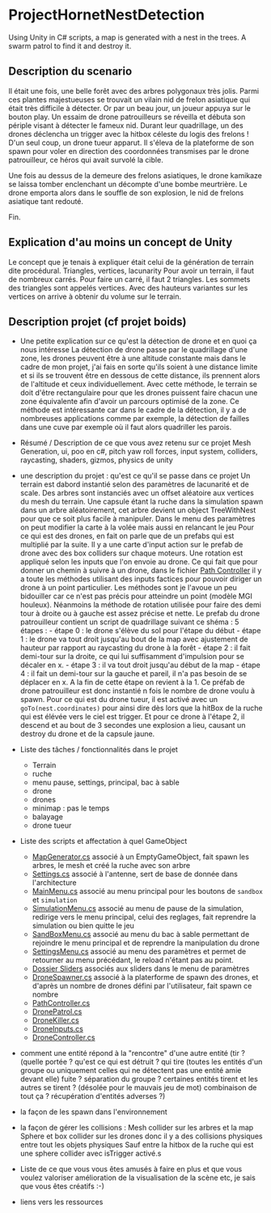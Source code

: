# ProjectHornetNestDetection

Using Unity in C# scripts, a map is generated with a nest in the trees. A swarm patrol to find it and destroy it.

## Description du scenario

Il était une fois, une belle forêt avec des arbres polygonaux très jolis. Parmi ces plantes majestueuses se trouvait un vilain nid de frelon asiatique qui était très difficile à détecter.
Or par un beau jour, un joueur appuya sur le bouton play. Un essaim de drone patrouilleurs se réveilla et débuta son périple visant à détecter le fameux nid.
Durant leur quadrillage, un des drones déclencha un trigger avec la hitbox céleste du logis des frelons ! D'un seul coup, un drone tueur apparut. Il s'éleva de la plateforme de son spawn pour voler en direction des coordonnées transmises par le drone patrouilleur, ce héros qui avait survolé la cible.

Une fois au dessus de la demeure des frelons asiatiques, le drone kamikaze se laissa tomber enclenchant un décompte d'une bombe meurtrière.
Le drone emporta alors dans le souffle de son explosion, le nid de frelons asiatique tant redouté.

Fin.  

## Explication d'au moins un concept de Unity

Le concept que je tenais à expliquer était celui de la génération de terrain dite procédural.
Triangles, vertices, lacunarity
Pour avoir un terrain, il faut de nombreux carrés. Pour faire un carré, il faut 2 triangles. Les sommets des triangles sont appelés vertices.
Avec des hauteurs variantes sur les vertices on arrive à obtenir du volume sur le terrain. 

## Description projet (cf projet boids)

- Une petite explication sur ce qu'est la détection de drone et en quoi ça nous intéresse
    La détection de drone passe par le quadrillage d'une zone, les drones peuvent être à une altitude constante mais dans le cadre de mon projet,
    j'ai fais  en sorte qu'ils soient à une distance limite et si ils se trouvent être en dessous de cette distance, ils prennent alors de l'altitude et ceux individuellement. Avec cette méthode, le terrain se doit d'être rectangulaire pour que les drones puissent faire chacun une zone équivalente afin d'avoir un parcours optimisé de la zone.
    Ce méthode est intéressante car dans le cadre de la détection, il y a de nombreuses applications comme par exemple, la détection de failles dans une cuve par exemple où il faut alors quadriller les parois.

- Résumé / Description de ce que vous avez retenu sur ce projet
    Mesh Generation, ui, poo en c#, pitch yaw roll forces, input system, colliders, raycasting, shaders, gizmos, physics de unity

- une description du projet : qu'est ce qu'il se passe dans ce projet
    Un terrain est dabord instantié selon des paramètres de lacunarité et de scale. Des arbres sont instanciés avec un offset aléatoire aux vertices du mesh du terrain. Une capsule étant la ruche dans la simulation spawn dans un arbre aléatoirement, cet arbre devient un object TreeWithNest pour que ce soit plus facile à manipuler. Dans le menu des paramètres on peut modifier la carte à la volée mais aussi en relancant le jeu
    Pour ce qui est des drones, en fait on parle que de un prefabs qui est multiplié par la suite. Il y a une carte d'input action sur le prefab de drone avec des box colliders sur chaque moteurs. Une rotation est appliqué selon les inputs que l'on envoie au drone. Ce qui fait que pour donner un chemin à suivre à un drone, dans le fichier [Path Controller](Assets/Scripts/Drones/Path/PathController.cs) il y a toute les méthodes utilisant des inputs factices pour pouvoir diriger un drone à un point particulier. Les méthodes sont je l'avoue un peu bidouiller car ce n'est pas précis pour atteindre un point (modèle MGI houleux). Néanmoins la méthode de rotation utilisée pour faire des demi tour à droite ou à gauche est assez précise et nette.
    Le prefab du drone patrouilleur contient un script de quadrillage suivant ce shéma :
    5 étapes :
      - étape 0 : le drone s'élève du sol pour l'étape du début
      - étape 1 : le drone va tout droit jusqu'au bout de la map avec ajustement de hauteur par rapport au raycasting du drone à la forêt
      - étape 2 : il fait demi-tour sur la droite, ce qui lui suffisamment d'impulsion pour se décaler en x.
      - étape 3 : il va tout droit jusqu'au début de la map
      - étape 4 : il fait un demi-tour sur la gauche et pareil, il n'a pas besoin de se déplacer en x. A la fin de cette étape on revient à la 1.
    Ce préfab de drone patrouilleur est donc instantié n fois le nombre de drone voulu à spawn.
    Pour ce qui est du drone tueur, il est activé avec un `goTo(nest.coordinates)` pour ainsi dire dès lors que la hitBox de la ruche qui est élévée vers le ciel est trigger. Et pour ce drone à l'étape 2, il descend et au bout de 3 secondes une explosion a lieu, causant un destroy du drone et de la capsule jaune.

- Liste des tâches / fonctionnalités dans le projet
  - Terrain
  - ruche
  - menu pause, settings, principal, bac à sable
  - drone
  - drones
  - minimap : pas le temps
  - balayage
  - drone tueur

- Liste des scripts et affectation à quel GameObject
  - [MapGenerator.cs](Assets/Scripts/MapGenerator.cs) associé à un EmptyGameObject, fait spawn les arbres, le mesh et créé la ruche avec son arbre
  - [Settings.cs](Assets/Scripts/Settings.cs) associé à l'antenne, sert de base de donnée dans l'architecture
  - [MainMenu.cs](Assets/Scripts/Menus/MainMenu.cs) associé au menu principal pour les boutons de `sandbox` et `simulation`
  - [SimulationMenu.cs](Assets/Scripts/Menus/SimulationMenu.cs) associé au menu de pause de la simulation, redirige vers le menu principal, celui des reglages, fait reprendre la simulation ou bien quitte le jeu
  - [SandBoxMenu.cs](Assets/Scripts/Menus/SandBoxMenu.cs) associé au menu du bac à sable permettant de rejoindre le menu principal et de reprendre la manipulation du drone
  - [SettingsMenu.cs](Assets/Scripts/Menus/SettingsMenu.cs) associé au menu des paramètres et permet de retourner au menu précédant, le reload n'étant pas au point.
  - [Dossier Sliders](Assets/Scripts/Sliders) associés aux sliders dans le menu de paramètres
  - [DroneSpawner.cs](Assets/Scripts/Drones/DroneSpawner.cs) associé à la platerforme de spawn des drones, et d'après un nombre de drones défini par l'utilisateur, fait spawn ce nombre
  - [PathController.cs](Assets/Scripts/Drones/Path/PathController.cs)
  - [DronePatrol.cs](Assets/Scripts/Drones/Path/DronePatrol.cs)
  - [DroneKiller.cs](Assets/Scripts/Drones/Path/DroneKiller.cs)
  - [DroneInputs.cs](Assets/Scripts/Drones/Controller/DroneInputs.cs)
  - [DroneController.cs](Assets/Scripts/Drones/Controller/DroneController.cs)
  
- comment une entité répond à la "rencontre" d'une autre entité (tir ? (quelle portée ? qu'est ce qui est détruit ? qui tire (toutes les entités d'un groupe ou uniquement celles qui ne détectent pas une entité amie devant elle) fuite ? séparation du groupe ? certaines entités tirent et les autres se tirent ? (désolée pour le mauvais jeu de mot) combinaison de tout ça ? récupération d'entités adverses ?) 


- la façon de les spawn dans l'environnement
  

- la façon de gérer les collisions :
  Mesh collider sur les arbres et la map
  Sphere et box collider sur les drones donc il y a des collisions physiques entre tout les objets physiques
  Sauf entre la hitbox de la ruche qui est une sphere collider avec isTrigger activé.s


- Liste de ce que vous vous êtes amusés à faire en plus et que vous voulez valoriser 
  amélioration de la visualisation de la scène etc, je sais que vous êtes créatifs :-)

- liens vers les ressources